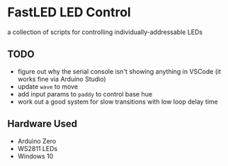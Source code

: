 # FastLED LED Control
a collection of scripts for controlling individually-addressable LEDs

## TODO
* figure out why the serial console isn't showing anything in VSCode (it works fine via Arduino Studio)
* update `wave` to move
* add input params to `paddy` to control base hue
* work out a good system for slow transitions with low loop delay time

## Hardware Used
* Arduino Zero
* WS2811 LEDs
* Windows 10